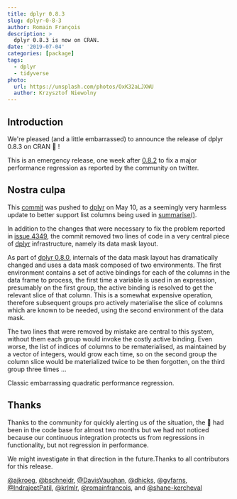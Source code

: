 ```yaml
---
title: dplyr 0.8.3
slug: dplyr-0-8-3
author: Romain François
description: >
  dplyr 0.8.3 is now on CRAN.
date: '2019-07-04'
categories: [package]
tags:
  - dplyr
  - tidyverse
photo:
  url: https://unsplash.com/photos/OxK32aLJXWU
  author: Krzysztof Niewolny
---
```





## Introduction

We're pleased (and a little embarrassed) to announce the release of dplyr 0.8.3 on CRAN 😬 !

This is an emergency release, one week after [0.8.2](https://www.tidyverse.org/articles/2019/06/dplyr-0-8-2/)
to fix a major performance regression as reported by the community on twitter. 

## Nostra culpa

This [commit](https://github.com/tidyverse/dplyr/commit/036de90fbf9e3eef72c015982a5d1294d2157a2c#r34165423) was pushed to
[dplyr](https://dplyr.tidyverse.org) on May 10, as a seemingly very harmless update to better support list
columns being used in [summarise()](https://dplyr.tidyverse.org/reference/summarise.html).

In addition to the changes that were necessary to fix the problem reported in [issue 4349](https://github.com/tidyverse/dplyr/issues/4349),
the commit removed two lines of code in a very central piece of [dplyr](https://dplyr.tidyverse.org) infrastructure,
namely its data mask layout.

As part of [dplyr 0.8.0](https://www.tidyverse.org/articles/2019/02/dplyr-0-8-0/), internals of the data mask layout has
dramatically changed and uses a data mask composed of two environments. The first environment contains a set of active
bindings for each of the columns in the data frame to process, the first time a variable is used in an expression,
presumably on the first group, the active binding is resolved to get the relevant slice of that column. This is a
somewhat expensive operation, therefore subsequent groups pro actively materialise the slice of columns which are known
to be needed, using the second environment of the data mask.

The two lines that were removed by mistake are central to this system, without them each group would
invoke the costly active binding. Even worse, the list of indices of columns to be rematerialised,
as maintained by a vector of integers, would grow each time, so on the second group the column slice would
be materialized twice to be then forgotten, on the third group three times ...

Classic embarrassing quadratic performance regression.

## Thanks

Thanks to the community for quickly alerting us of the situation, the 🐌 had been
in the code base for almost two months but we had not noticed because our continuous
integration protects us from regressions in functionality, but not regression in performance.

We might investigate in that direction in the future.Thanks to all contributors for this release.

 [&#x0040;ajkroeg](https://github.com/ajkroeg), [&#x0040;bschneidr](https://github.com/bschneidr), [&#x0040;DavisVaughan](https://github.com/DavisVaughan), [&#x0040;dhicks](https://github.com/dhicks), [&#x0040;gvfarns](https://github.com/gvfarns), [&#x0040;IndrajeetPatil](https://github.com/IndrajeetPatil), [&#x0040;krlmlr](https://github.com/krlmlr), [&#x0040;romainfrancois](https://github.com/romainfrancois), and [&#x0040;shane-kercheval](https://github.com/shane-kercheval)
